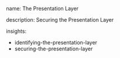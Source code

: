 name: The Presentation Layer

description: Securing the Presentation Layer

insights:

- identifying-the-presentation-layer
- securing-the-presentation-layer
